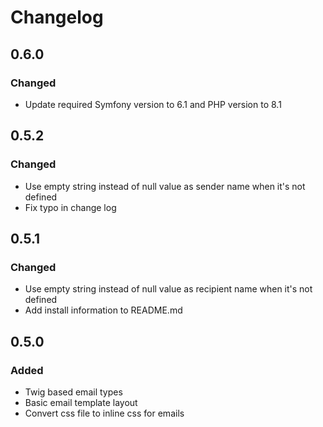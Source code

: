 # Changelog

## 0.6.0

### Changed

- Update required Symfony version to 6.1 and PHP version to 8.1

## 0.5.2

### Changed

- Use empty string instead of null value as sender name when it's not defined
- Fix typo in change log 

## 0.5.1

### Changed

- Use empty string instead of null value as recipient name when it's not defined
- Add install information to README.md

## 0.5.0

### Added

- Twig based email types 
- Basic email template layout 
- Convert css file to inline css for emails 